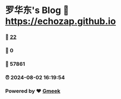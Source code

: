# 罗华东's Blog :link: https://echozap.github.io 
### :page_facing_up: [22](https://echozap.github.io/tag.html) 
### :speech_balloon: 0 
### :hibiscus: 57861 
### :alarm_clock: 2024-08-02 16:19:54 
### Powered by :heart: [Gmeek](https://github.com/Meekdai/Gmeek)
